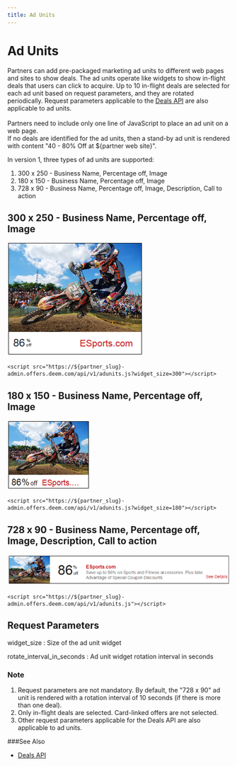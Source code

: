 ```yaml
---
title: Ad Units
---
```


# Ad Units

Partners can add pre-packaged marketing ad units to different web pages and sites to show deals.
The ad units operate like widgets to show in-flight deals that users can click to acquire.
Up to 10 in-flight deals are selected for each ad unit based on request parameters, and they are rotated periodically.
Request parameters applicable to the [Deals API](/v1/deals) are also applicable to ad units.
<br><br>
Partners need to include only one line of JavaScript to place an ad unit on a web page.  
If no deals are identified for the ad units, then a stand-by ad unit is rendered with content "40 - 80% Off at ${partner web site}".

In version 1, three types of ad units are supported:

1. 300 x 250 - Business Name, Percentage off, Image
2. 180 x 150 - Business Name, Percentage off, Image
3. 728 x 90 - Business Name, Percentage off, Image, Description, Call to action

## 300 x 250 - Business Name, Percentage off, Image
<img src="/images/ad-unit-300-250.png" alt="Ad Unit 300x250" >

    <script src="https://${partner_slug}-admin.offers.deem.com/api/v1/adunits.js?widget_size=300"></script>

## 180 x 150 - Business Name, Percentage off, Image
<img src="/images/ad-unit-180-150.png" alt="Ad Unit 180x150" >

    <script src="https://${partner_slug}-admin.offers.deem.com/api/v1/adunits.js?widget_size=180"></script>

## 728 x 90 - Business Name, Percentage off, Image, Description, Call to action
<img src="/images/ad-unit-728-90.png" alt="Ad Unit 728x90" >

    <script src="https://${partner_slug}-admin.offers.deem.com/api/v1/adunits.js"></script>

## Request Parameters
widget_size
: Size of the ad unit widget

rotate_interval_in_seconds
: Ad unit widget rotation interval in seconds

### Note
1. Request parameters are not mandatory.  By default, the "728 x 90" ad unit is rendered with a rotation interval of 10 seconds (if there is more than one deal).
2. Only in-flight deals are selected.  Card-linked offers are not selected.
3. Other request parameters applicable for the Deals API are also applicable to ad units.

###See Also
* [Deals API](/v1/deals)
